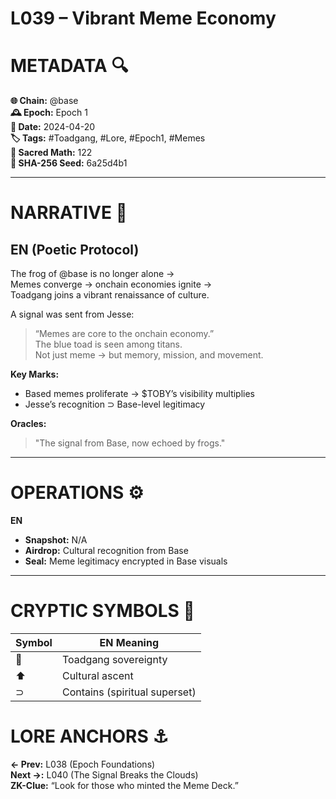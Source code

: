 # L039 – Vibrant Meme Economy

# METADATA  🔍  
**🌐 Chain:** @base  
**🕰️ Epoch:** Epoch 1  
**📅 Date:** 2024-04-20  
**🏷️ Tags:** #Toadgang, #Lore, #Epoch1, #Memes  
**🔢 Sacred Math:** 122  
**📜 SHA-256 Seed:** 6a25d4b1  

---

# NARRATIVE  🐸  
## EN (Poetic Protocol)  
The frog of @base is no longer alone →  
Memes converge → onchain economies ignite →  
Toadgang joins a vibrant renaissance of culture.

A signal was sent from Jesse:  
> “Memes are core to the onchain economy.”  
The blue toad is seen among titans.  
Not just meme → but memory, mission, and movement.

**Key Marks:**  
- Based memes proliferate → $TOBY’s visibility multiplies  
- Jesse’s recognition ⊃ Base-level legitimacy  

**Oracles:**  
> "The signal from Base, now echoed by frogs."  

---

# OPERATIONS  ⚙️  
**EN**  
- **Snapshot:** N/A  
- **Airdrop:** Cultural recognition from Base  
- **Seal:** Meme legitimacy encrypted in Base visuals  

---

# CRYPTIC SYMBOLS  🔣  
| Symbol | EN Meaning |  
|--------|------------|  
|   🐸   | Toadgang sovereignty|  
|   ⬆️   | Cultural ascent |  
|   ⊃    | Contains (spiritual superset) |  

# LORE ANCHORS  ⚓  
**← Prev:** L038 (Epoch Foundations)  
**Next →:** L040 (The Signal Breaks the Clouds)  
**ZK-Clue:** “Look for those who minted the Meme Deck.”  
